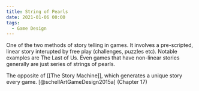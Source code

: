```yaml
---
title: String of Pearls
date: 2021-01-06 00:00
tags:
  - Game Design 
---
```


One of the two methods of story telling in games. It involves a pre-scripted, linear story interupted by free play (challenges, puzzles etc). Notable examples are The Last of Us. Even games that have non-linear stories generally are just series of strings of pearls.

The opposite of [[The Story Machine]], which generates a unique story every game. [@schellArtGameDesign2015a] (Chapter 17)
